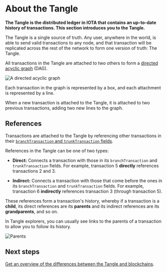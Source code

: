 # About the Tangle

**The Tangle is the distributed ledger in IOTA that contains an up-to-date history of transactions. This section introduces you to the Tangle.**

The Tangle is a single source of truth. Any user, anywhere in the world, is able to send valid transactions to any node, and that transaction will be replicated across the rest of the network to form one version of truth: The Tangle.

All transactions in the Tangle are attached to two others to form a [directed acyclic graph](https://en.wikipedia.org/wiki/Directed_acyclic_graph) (DAG).

![A directed acyclic graph](../images/dag.png)

Each transaction in the graph is represented by a box, and each attachment is represented by a line.

When a new transaction is attached to the Tangle, it is attached to two previous transactions, adding two new lines to the graph.

## References

Transactions are attached to the Tangle by referencing other transactions in their [`branchTransaction` and `trunkTransaction` fields](../references/transaction-fields.md).

References in the Tangle can be one of two types:

- **Direct:** Connects a transaction with those in its `branchTransaction` and `trunkTransaction` fields. For example, transaction 5 **directly** references transactions 2 and 3.

- **Indirect:** Connects a transaction with those that come before the ones in its `branchTransaction` and `trunkTransaction` fields. For example, transaction 6 **indirectly** references transaction 3 (through transaction 5).

These references form a transaction's history, whereby if a transaction is a **child**, its direct references are its **parents** and its indirect references are its **grandparents**, and so on.

In Tangle explorers, you can usually see links to the parents of a transaction to allow you to follow its history.

![Parents](../images/parents.png)

## Next steps

[Get an overview of the differences between the Tangle and blockchains](../the-tangle/tangle-vs-blockchain.md).